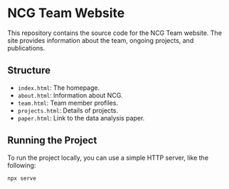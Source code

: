# NCG Team Website

This repository contains the source code for the NCG Team website. The site provides information about the team, ongoing projects, and publications.

## Structure

- `index.html`: The homepage.
- `about.html`: Information about NCG.
- `team.html`: Team member profiles.
- `projects.html`: Details of projects.
- `paper.html`: Link to the data analysis paper.

## Running the Project

To run the project locally, you can use a simple HTTP server, like the following:

```bash
npx serve
